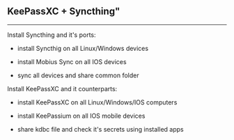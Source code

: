 ## KeePassXC + Syncthing"
---
Install Syncthing and it's ports:

* install Syncthig on all Linux/Windows devices

* install Mobius Sync on all IOS devices

* sync all devices and share common folder

Install KeePassXC and it counterparts:

* install KeePassXC on all Linux/Windows/IOS computers 

* install KeePassium on all IOS mobile devices
  
* share kdbc file and check it's secrets using installed apps
